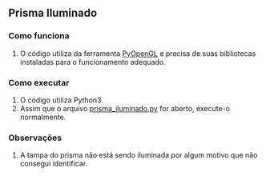 ## Prisma Iluminado

### Como funciona

1. O código utiliza da ferramenta [PyOpenGL](https://pypi.org/project/PyOpenGL/) e precisa de suas bibliotecas instaladas para o funcionamento adequado.

### Como executar

1. O código utiliza Python3.
2. Assim que o arquivo [prisma_iluminado.py](prisma_iluminado.py) for aberto, execute-o normalmente.

### Observações

1. A tampa do prisma não está sendo iluminada por algum motivo que não consegui identificar.

